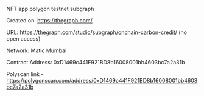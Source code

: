 NFT app polygon testnet subgraph

Created on: https://thegraph.com/

URL: https://thegraph.com/studio/subgraph/onchain-carbon-credit/ (no open access)

Network: Matic Mumbai

Contract Address: 0xD1469c441F921BD8b16008001bb4603bc7a2a31b

Polyscan link - https://polygonscan.com/address/0xD1469c441F921BD8b16008001bb4603bc7a2a31b 


